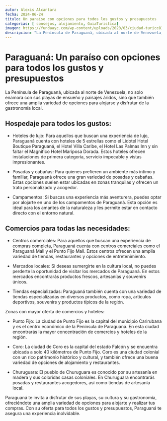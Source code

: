 ```yaml
---
autor: Alexis Alcantara
fecha: 2024-06-24
titulo: Un paraíso con opciones para todos los gustos y presupuestos
categorias: [ consejos, alojamiento, GuiaTuristica]
imagen: https://fundaayc.com/wp-content/uploads/2020/03/ciudad-turicc81stica-sambil-paraguanacc81.jpg
descripcion: "La Península de Paraguaná, ubicada al norte de Venezuela, no solo enamora con sus playas de ensueño y paisajes áridos, sino que también ofrece una amplia variedad de opciones para alojarse y disfrutar de la gastronomía local."
---
```

# Paraguaná: Un paraíso con opciones para todos los gustos y presupuestos

La Península de Paraguaná, ubicada al norte de Venezuela, no solo enamora con sus playas de ensueño y paisajes áridos, sino que también ofrece una amplia variedad de opciones para alojarse y disfrutar de la gastronomía local.

## Hospedaje para todos los gustos:

- Hoteles de lujo: Para aquellos que buscan una experiencia de lujo, Paraguaná cuenta con hoteles de 5 estrellas como el Lidotel Hotel Boutique Paraguaná, el Hotel Villa Caribe, el Hotel Las Palmas Inn y sin faltar el Magnífico Hotel Mariposa Dorada. Estos hoteles ofrecen instalaciones de primera categoría, servicio impecable y vistas impresionantes.

- Posadas y cabañas: Para quienes prefieren un ambiente más íntimo y familiar, Paraguaná ofrece una gran variedad de posadas y cabañas. Estas opciones suelen estar ubicadas en zonas tranquilas y ofrecen un trato personalizado y acogedor.

- Campamentos: Si buscas una experiencia más aventurera, puedes optar por alojarte en uno de los campamentos de Paraguaná. Esta opción es ideal para los amantes de la naturaleza y les permite estar en contacto directo con el entorno natural.

## Comercios para todas las necesidades:

- Centros comerciales: Para aquellos que buscan una experiencia de compras completa, Paraguaná cuenta con centros comerciales como el Paraguaná Mall y el Punto Fijo Mall. Estos centros ofrecen una amplia variedad de tiendas, restaurantes y opciones de entretenimiento.

- Mercados locales: Si deseas sumergirte en la cultura local, no puedes perderte la oportunidad de visitar los mercados de Paraguaná. En estos mercados encontrarás productos frescos, artesanías y souvenirs únicos.

- Tiendas especializadas: Paraguaná también cuenta con una variedad de tiendas especializadas en diversos productos, como ropa, artículos deportivos, souvenirs y productos típicos de la región.

Zonas con mayor oferta de comercios y hoteles:

- Punto Fijo: La ciudad de Punto Fijo es la capital del municipio Carirubana y es el centro económico de la Península de Paraguaná. En esta ciudad encontrarás la mayor concentración de comercios y hoteles de la región.

- Coro: La ciudad de Coro es la capital del estado Falcón y se encuentra ubicada a solo 40 kilómetros de Punto Fijo. Coro es una ciudad colonial con un rico patrimonio histórico y cultural, y también ofrece una buena variedad de opciones de alojamiento y restaurantes.

- Churuguara: El pueblo de Churuguara es conocido por su artesanía en madera y sus coloridas casas coloniales. En Churuguara encontrarás posadas y restaurantes acogedores, así como tiendas de artesanía local.

Paraguaná te invita a disfrutar de sus playas, su cultura y su gastronomía, ofreciéndote una amplia variedad de opciones para alojarte y realizar tus compras. Con su oferta para todos los gustos y presupuestos, Paraguaná te asegura una experiencia inolvidable.
